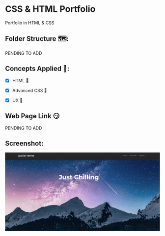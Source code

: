 # CSS & HTML Portfolio
Portfolio in HTML &amp; CSS

## Folder Structure 🗺️:
PENDING TO ADD

## Concepts Applied 🧐:
- [x] HTML 🦴

- [x] Advanced CSS 🎨

- [x] UX 🤔

## Web Page Link 😏
PENDING TO ADD

## Screenshot:
![image](./assets/Images/screenshot_github.jpg)